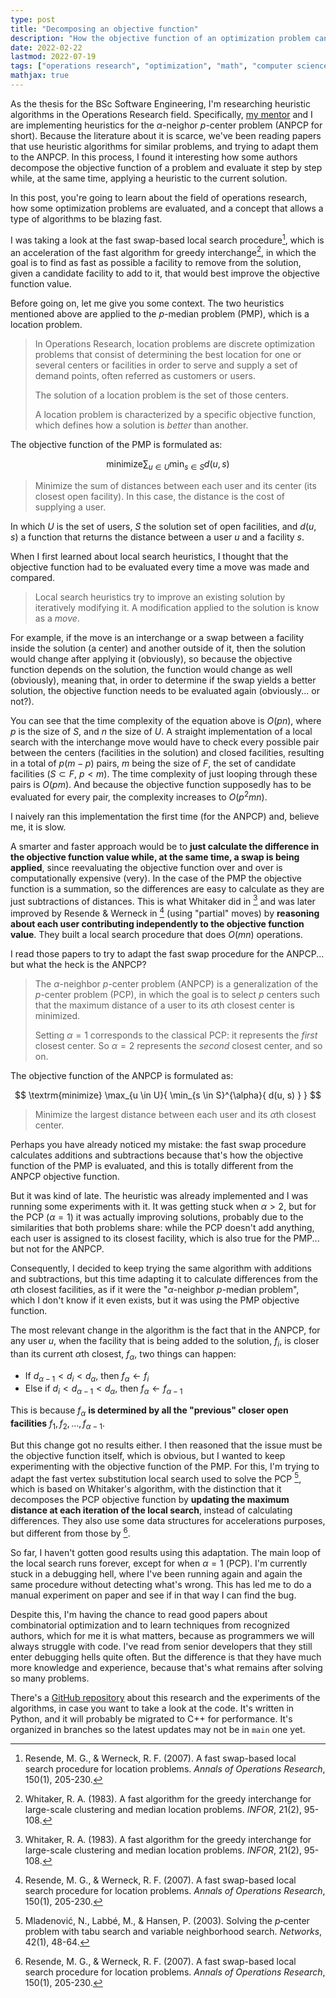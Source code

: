 ```yaml
---
type: post
title: "Decomposing an objective function"
description: "How the objective function of an optimization problem can be evaluated step by step."
date: 2022-02-22
lastmod: 2022-07-19
tags: ["operations research", "optimization", "math", "computer science"]
mathjax: true
---
```


As the thesis for the BSc Software Engineering, I'm researching heuristic algorithms in the Operations Research field.
Specifically, [my mentor](http://yalma.fime.uanl.mx/~roger/work/index.html) and I are implementing heuristics for the $\alpha$-neighor $p$-center problem (ANPCP for short).
Because the literature about it is scarce, we've been reading papers that use heuristic algorithms for similar problems, and trying to adapt them to the ANPCP.
In this process, I found it interesting how some authors decompose the objective function of a problem and evaluate it step by step while, at the same time, applying a heuristic to the current solution.

In this post, you're going to learn about the field of operations research, how some optimization problems are evaluated, and a concept that allows a type of algorithms to be blazing fast.

I was taking a look at the fast swap-based local search procedure[^1], which is an acceleration of the fast algorithm for greedy interchange[^2], in which the goal is to find as fast as possible a facility to remove from the solution, given a candidate facility to add to it, that would best improve the objective function value.

Before going on, let me give you some context.
The two heuristics mentioned above are applied to the $p$-median problem (PMP), which is a location problem.

> In Operations Research, location problems are discrete optimization problems that consist of determining the best location for one or several centers or facilities in order to serve and supply a set of demand points, often referred as customers or users.
> 
> The solution of a location problem is the set of those centers.
> 
> A location problem is characterized by a specific objective function, which defines how a solution is *better* than another.

The objective function of the PMP is formulated as:

$$
\textrm{minimize}
\sum_{u \in U}{
    \min_{s \in S}{
        d(u, s)
    }
}
$$

> Minimize the sum of distances between each user and its center (its closest open facility). In this case, the distance is the cost of supplying a user.

In which $U$ is the set of users, $S$ the solution set of open facilities, and $d(u, s)$ a function that returns the distance between a user $u$ and a facility $s$.

When I first learned about local search heuristics, I thought that the objective function had to be evaluated every time a move was made and compared.

> Local search heuristics try to improve an existing solution by iteratively modifying it. A modification applied to the solution is know as a *move*.

For example, if the move is an interchange or a swap between a facility inside the solution (a center) and another outside of it, then the solution would change after applying it (obviously), so because the objective function depends on the solution, the function would change as well (obviously), meaning that, in order to determine if the swap yields a better solution, the objective function needs to be evaluated again (obviously... or not?).

You can see that the time complexity of the equation above is $O(pn)$, where $p$ is the size of $S$, and $n$ the size of $U$.
A straight implementation of a local search with the interchange move would have to check every possible pair between the centers (facilities in the solution) and closed facilities, resulting in a total of $p(m - p)$ pairs, $m$ being the size of $F$, the set of candidate facilities ($S \subset F$, $p < m$).
The time complexity of just looping through these pairs is $O(pm)$.
And because the objective function supposedly has to be evaluated for every pair, the complexity increases to $O(p^2mn)$.

I naively ran this implementation the first time (for the ANPCP) and, believe me, it is slow.

A smarter and faster approach would be to **just calculate the difference in the objective function value while, at the same time, a swap is being applied**, since reevaluating the objective function over and over is computationally expensive (very).
In the case of the PMP the objective function is a summation, so the differences are easy to calculate as they are just subtractions of distances.
This is what Whitaker did in [^2] and was later improved by Resende & Werneck in [^1] (using "partial" moves) by **reasoning about each user contributing independently to the objective function value**.
They built a local search procedure that does $O(mn)$ operations.

I read those papers to try to adapt the fast swap procedure for the ANPCP... but what the heck is the ANPCP?

> The $\alpha$-neighbor $p$-center problem (ANPCP) is a generalization of the $p$-center problem (PCP), in which the goal is to select $p$ centers such that the maximum distance of a user to its $\alpha$th closest center is minimized.
>
> Setting $\alpha = 1$ corresponds to the classical PCP: it represents the *first* closest center. So $\alpha = 2$ represents the *second* closest center, and so on.

The objective function of the ANPCP is formulated as:

$$
\textrm{minimize}
\max_{u \in U}{
    \min_{s \in S}^{\alpha}{
        d(u, s)
    }
}
$$

> Minimize the largest distance between each user and its $\alpha$th closest center.

Perhaps you have already noticed my mistake: the fast swap procedure calculates additions and subtractions because that's how the objective function of the PMP is evaluated, and this is totally different from the ANPCP objective function.

But it was kind of late. The heuristic was already implemented and I was running some experiments with it.
It was getting stuck when $\alpha > 2$, but for the PCP ($\alpha = 1$) it was actually improving solutions, probably due to the similarities that both problems share:
while the PCP doesn't add anything, each user is assigned to its closest facility, which is also true for the PMP... but not for the ANPCP.

Consequently, I decided to keep trying the same algorithm with additions and subtractions, but this time adapting it to calculate differences from the $\alpha$th closest facilities, as if it were the "$\alpha$-neighbor $p$-median problem", which I don't know if it even exists, but it was using the PMP objective function.

The most relevant change in the algorithm is the fact that in the ANPCP, for any user $u$, when the facility that is being added to the solution, $f_i$, is closer than its current $\alpha$th closest, $f_\alpha$, two things can happen:

- $\textrm{If } d_{\alpha - 1} < d_i < d_\alpha \textrm{, then } f_\alpha \leftarrow f_i$
- $\textrm{Else if } d_i < d_{\alpha - 1} < d_\alpha \textrm{, then } f_\alpha \leftarrow f_{\alpha - 1}$

This is because $f_\alpha$ **is determined by all the "previous" closer open facilities** $f_1, f_2, \dots, f_{\alpha - 1}$.

But this change got no results either. I then reasoned that the issue must be the objective function itself, which is obvious, but I wanted to keep experimenting with the objective function of the PMP.
For this, I'm trying to adapt the fast vertex substitution local search used to solve the PCP [^3], which is based on Whitaker's algorithm, with the distinction that it decomposes the PCP objective function by **updating the maximum distance at each iteration of the local search**, instead of calculating differences.
They also use some data structures for accelerations purposes, but different from those by [^1].

So far, I haven't gotten good results using this adaptation.
The main loop of the local search runs forever, except for when $\alpha = 1$ (PCP).
I'm currently stuck in a debugging hell, where I've been running again and again the same procedure without detecting what's wrong.
This has led me to do a manual experiment on paper and see if in that way I can find the bug.

Despite this, I'm having the chance to read good papers about combinatorial optimization and to learn techniques from recognized authors, which for me it is what matters, because as programmers we will always struggle with code.
I've read from senior developers that they still enter debugging hells quite often.
But the difference is that they have much more knowledge and experience, because that's what remains after solving so many problems.

There's a [GitHub repository](https://github.com/netotz/alpha-neighbor-p-center-problem) about this research and the experiments of the algorithms, in case you want to take a look at the code.
It's written in Python, and it will probably be migrated to C++ for performance.
It's organized in branches so the latest updates may not be in `main` one yet.

[^1]: Resende, M. G., & Werneck, R. F. (2007). A fast swap-based local search procedure for location problems. *Annals of Operations Research*, 150(1), 205-230.

[^2]: Whitaker, R. A. (1983). A fast algorithm for the greedy interchange for large-scale clustering and median location problems. *INFOR*, 21(2), 95-108.

[^3]: Mladenović, N., Labbé, M., & Hansen, P. (2003). Solving the $p$‐center problem with tabu search and variable neighborhood search. *Networks*, 42(1), 48-64.
